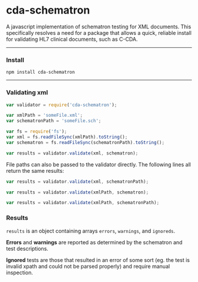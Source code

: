 # cda-schematron
A javascript implementation of schematron testing for XML documents. This specifically resolves a need for a package that allows a quick, reliable install for validating HL7 clinical documents, such as C-CDA.

---

### Install
```
npm install cda-schematron
```
---

### Validating xml
```javascript
var validator = require('cda-schematron');

var xmlPath = 'someFile.xml';
var schematronPath = 'someFile.sch';

var fs = require('fs');
var xml = fs.readFileSync(xmlPath).toString();
var schematron = fs.readFileSync(schematronPath).toString();

var results = validator.validate(xml, schematron);
```
File paths can also be passed to the validator directly. The following lines all return the same results:
```javascript
var results = validator.validate(xml, schematronPath);
```
```javascript
var results = validator.validate(xmlPath, schematron);
```
```javascript
var results = validator.validate(xmlPath, schematronPath);
```

### Results
```results``` is an object containing arrays  ```errors```, ```warnings```, and ```ignoreds```.

**Errors** and **warnings** are reported as determined by the schematron and test descriptions.

**Ignored** tests are those that resulted in an error of some sort (eg. the test is invalid xpath and could not be parsed properly) and require manual inspection.
